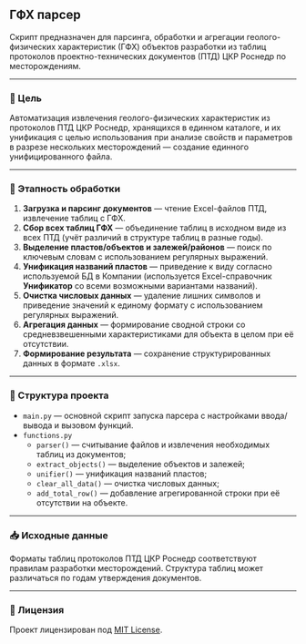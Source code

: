 ## ГФХ парсер
Скрипт предназначен для парсинга, обработки и агрегации геолого-физических характеристик (ГФХ) объектов разработки из таблиц протоколов проектно-технических документов (ПТД) ЦКР Роснедр по месторождениям.

---

### 🎯 Цель
Автоматизация извлечения геолого-физических характеристик из протоколов ПТД ЦКР Роснедр, хранящихся в единном каталоге, и их унификация с целью использования при анализе свойств и параметров в разрезе нескольких месторождений — создание единного унифицированного файла.

---

### 🔄 Этапность обработки
1. **Загрузка и парсинг документов** — чтение Excel-файлов ПТД, извлечение таблиц с ГФХ.
2. **Сбор всех таблиц ГФХ** — объединение таблиц в исходном виде из всех ПТД (учёт различий в структуре таблиц в разные годы).
3. **Выделение пластов/объектов и залежей/районов** — поиск по ключевым словам с использованием регулярных выражений.
4. **Унификация названий пластов** — приведение к виду согласно используемой БД в Компании (используется Excel-справочник **Унификатор** со всеми возможными вариантами названий).
5. **Очистка числовых данных** — удаление лишних символов и приведение значений к единому формату с использованием регулярных выражений.
6. **Агрегация данных** — формирование сводной строки со средневзвешенными характеристиками для объекта в целом при её отсутствии.
7. **Формирование результата** — сохранение структурированных данных в формате `.xlsx`.

---

### 📁 Структура проекта
* `main.py` — основной скрипт запуска парсера с настройками ввода/вывода и вызовом функций.
* `functions.py`
  * `parser()` — считывание файлов и извлечения необходимых таблиц из документов;
  * `extract_objects()` — выделение объектов и залежей;
  * `unifier()` — унификация названий пластов;
  * `clear_all_data()` — очистка числовых данных;
  * `add_total_row()` — добавление агрегированной строки при её отсутствии на объекте.

---

### 📥 Исходные данные
Форматы таблиц протоколов ПТД ЦКР Роснедр соответствуют правилам разработки месторождений. Структура таблиц может различаться по годам утверждения документов.

---

### 📄 Лицензия
Проект лицензирован под [MIT License](https://github.com/Alina-Murzakova/GFH/blob/master/LICENSE).
